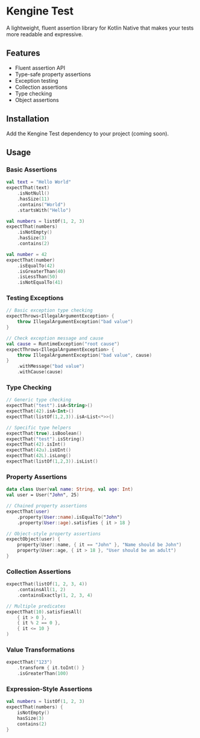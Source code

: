 # Kengine Test

A lightweight, fluent assertion library for Kotlin Native that makes your tests more readable and expressive.

## Features
- Fluent assertion API
- Type-safe property assertions
- Exception testing
- Collection assertions
- Type checking
- Object assertions

## Installation

Add the Kengine Test dependency to your project (coming soon).

## Usage

### Basic Assertions

```kotlin
val text = "Hello World"
expectThat(text)
    .isNotNull()
    .hasSize(11)
    .contains("World")
    .startsWith("Hello")

val numbers = listOf(1, 2, 3)
expectThat(numbers)
    .isNotEmpty()
    .hasSize(3)
    .contains(2)

val number = 42
expectThat(number)
    .isEqualTo(42)
    .isGreaterThan(40)
    .isLessThan(50)
    .isNotEqualTo(41)
```

### Testing Exceptions

```kotlin
// Basic exception type checking
expectThrows<IllegalArgumentException> {
    throw IllegalArgumentException("bad value")
}

// Check exception message and cause
val cause = RuntimeException("root cause")
expectThrows<IllegalArgumentException> {
    throw IllegalArgumentException("bad value", cause)
}
    .withMessage("bad value")
    .withCause(cause)
```

### Type Checking

```kotlin
// Generic type checking
expectThat("test").isA<String>()
expectThat(42).isA<Int>()
expectThat(listOf(1,2,3)).isA<List<*>>()

// Specific type helpers
expectThat(true).isBoolean()
expectThat("test").isString()
expectThat(42).isInt()
expectThat(42u).isUInt()
expectThat(42L).isLong()
expectThat(listOf(1,2,3)).isList()
```

### Property Assertions

```kotlin
data class User(val name: String, val age: Int)
val user = User("John", 25)

// Chained property assertions
expectThat(user)
    .property(User::name).isEqualTo("John")
    .property(User::age).satisfies { it > 18 }

// Object-style property assertions
expectObject(user) {
    property(User::name, { it == "John" }, "Name should be John")
    property(User::age, { it > 18 }, "User should be an adult")
}
```

### Collection Assertions

```kotlin
expectThat(listOf(1, 2, 3, 4))
    .containsAll(1, 2)
    .containsExactly(1, 2, 3, 4)

// Multiple predicates
expectThat(10).satisfiesAll(
    { it > 0 },
    { it % 2 == 0 },
    { it <= 10 }
)
```

### Value Transformations

```kotlin
expectThat("123")
    .transform { it.toInt() }
    .isGreaterThan(100)
```

### Expression-Style Assertions

```kotlin
val numbers = listOf(1, 2, 3)
expectThat(numbers) {
    isNotEmpty()
    hasSize(3)
    contains(2)
}
```
